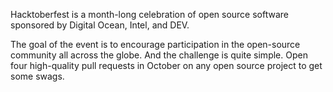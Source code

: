 Hacktoberfest is a month-long celebration of open source software sponsored by Digital Ocean, Intel, and DEV.

The goal of the event is to encourage participation in the open-source community all across the globe. And the challenge is quite simple. Open four high-quality pull requests in October on any open source project to get some swags.
